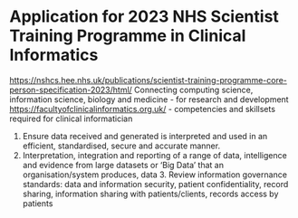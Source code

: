 # Application for 2023 NHS Scientist Training Programme in Clinical Informatics 
https://nshcs.hee.nhs.uk/publications/scientist-training-programme-core-person-specification-2023/html/
Connecting computing science, information science, biology and medicine - for research and development
https://facultyofclinicalinformatics.org.uk/ -  competencies and skillsets required for clinical informatician
1. Ensure data received and generated is interpreted and used in an efficient, standardised, secure and accurate manner.
2. Interpretation, integration and reporting of a range of data, intelligence and evidence from large datasets or ‘Big Data’ that an organisation/system produces, data 3. Review information governance standards: data and information security, patient confidentiality, record sharing, information sharing with patients/clients, records access by patients
